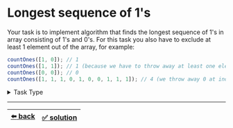 # Longest sequence of 1's

Your task is to implement algorithm that finds the longest sequence of 1's in array consisting of 1's and 0's. For this task you also have to
exclude at least 1 element out of the array, for example:

```js
countOnes([1, 0]); // 1
countOnes([1, 1]); // 1 (because we have to throw away at least one element, thus we throw away 1)
countOnes([0, 0]); // 0
countOnes([1, 1, 1, 0, 1, 0, 0, 1, 1, 1]); // 4 (we throw away 0 at index 3 and get four 1's)
```

<details>

<summary>Task Type</summary>

It is one of those tasks where you use one pointer to iterate the array as well as one or more counters that we may or may not reset sometimes

__Note:__ a "counter" is a variable that holds some number which we are going to increase, decrease or change in some other way per iteration (and if we say "reset the counter" it means assign to the counter the value that it had before we started iterating the array)

</details>

---

| [:arrow_left: back](../task-type.md) | [:white_check_mark: solution](./solution.js) |
| :---: | :---: |

